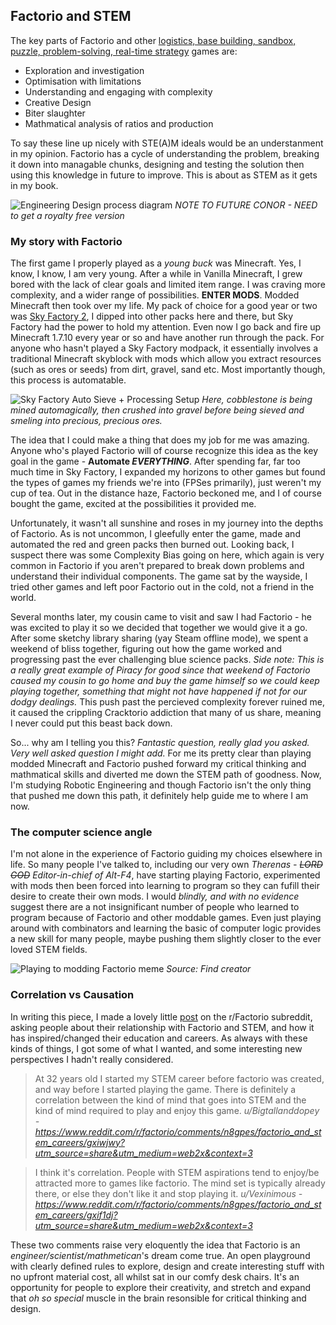 ## Factorio and STEM

The key parts of Factorio and other [logistics, base building, sandbox, puzzle, problem-solving, real-time strategy](https://www.reddit.com/r/factorio/comments/9z8x5m/does_factorio_merit_the_creation_of_a_new/) games are:
 * Exploration and investigation
 * Optimisation with limitations
 * Understanding and engaging with complexity
 * Creative Design
 * Biter slaughter
 * Mathmatical analysis of ratios and production

To say these line up nicely with STE(A)M ideals would be an understanment in my opinion. Factorio has a cycle of understanding the problem, breaking it down into managable chunks, designing and testing the solution then using this knowledge in future to improve. This is about as STEM as it gets in my book.

![Engineering Design process diagram](https://teachengineering.org/Images/edpHub/EDPHub_Graphic.jpg)
*NOTE TO FUTURE CONOR - NEED to get a royalty free version*

### My story with Factorio

The first game I properly played as a *young buck* was Minecraft. Yes, I know, I know, I am very young. After a while in Vanilla Minecraft, I grew bored with the lack of clear goals and limited item range. I was craving more complexity, and a wider range of possibilities. **ENTER MODS**. Modded Minecraft then took over my life. My pack of choice for a good year or two was [Sky Factory 2](https://atlauncher.com/pack/skyfactory), I dipped into other packs here and there, but Sky Factory had the power to hold my attention. Even now I go back and fire up Minecraft 1.7.10 every year or so and have another run through the pack. For anyone who hasn't played a Sky Factory modpack, it essentially involves a traditional Minecraft skyblock with mods which allow you extract resources (such as ores or seeds) from dirt, gravel, sand etc. Most importantly though, this process is automatable.

![Sky Factory Auto Sieve + Processing Setup]()
*Here, cobblestone is being mined automagically, then crushed into gravel before being sieved and smeling into precious, precious ores.*

The idea that I could make a thing that does my job for me was amazing. Anyone who's played Factorio will of course recognize this idea as the key goal in the game - **Automate *EVERYTHING***. After spending far, far too much time in Sky Factory, I expanded my horizons to other games but found the types of games my friends we're into (FPSes primarily), just weren't my cup of tea. Out in the distance haze, Factorio beckoned me, and I of course bought the game, excited at the possibilities it provided me. 

Unfortunately, it wasn't all sunshine and roses in my journey into the depths of Factorio. As is not uncommon, I gleefully enter the game, made and automated the red and green packs then burned out. Looking back, I suspect there was some Complexity Bias going on here, which again is very common in Factorio if you aren't prepared to break down problems and understand their individual components. The game sat by the wayside, I tried other games and left poor Factorio out in the cold, not a friend in the world.

Several months later, my cousin came to visit and saw I had Factorio - he was excited to play it so we decided that together we would give it a go. After some sketchy library sharing (yay Steam offline mode), we spent a weekend of bliss together, figuring out how the game worked and progressing past the ever challenging blue science packs. *Side note: This is a really great example of Piracy for good since that weekend of Factorio caused my cousin to go home and buy the game himself so we could keep playing together, something that might not have happened if not for our dodgy dealings.* This push past the percieved complexity forever ruined me, it caused the crippling Cracktorio addiction that many of us share, meaning I never could put this beast back down.

So... why am I telling you this? *Fantastic question, really glad you asked. Very well asked question I might add.* For me its pretty clear than playing modded Minecraft and Factorio pushed forward my critical thinking and mathmatical skills and diverted me down the STEM path of goodness. Now, I'm studying Robotic Engineering and though Factorio isn't the only thing that pushed me down this path, it definitely help guide me to where I am now.

### The computer science angle

I'm not alone in the experience of Factorio guiding my choices elsewhere in life. So many people I've talked to, including our very own *Therenas - ~~LORD GOD~~ Editor-in-chief of Alt-F4*, have starting playing Factorio, experimented with mods then been forced into learning to program so they can fufill their desire to create their own mods. I would *blindly, and with no evidence* suggest there are a not insignificant number of people who learned to program because of Factorio and other moddable games. Even just playing around with combinators and learning the basic of computer logic provides a new skill for many people, maybe pushing them slightly closer to the ever loved STEM fields.

![Playing to modding Factorio meme](https://cdn.discordapp.com/attachments/603392474458882065/745728165116248144/mod_brain.png)
*Source: Find creator*

### Correlation vs Causation

In writing this piece,  I made a lovely little [post](https://www.reddit.com/r/factorio/comments/n8gpes/factorio_and_stem_careers/) on the r/Factorio subreddit, asking people about their relationship with Factorio and STEM, and how it has inspired/changed their education and careers. As always with these kinds of things, I got some of what I wanted, and some interesting new perspectives I hadn't really considered.

> At 32 years old I started my STEM career before factorio was created, and way before I started playing the game. There is definitely a correlation between the kind of mind that goes into STEM and the kind of mind required to play and enjoy this game.
*u/Bigtallanddopey - https://www.reddit.com/r/factorio/comments/n8gpes/factorio_and_stem_careers/gxiwjwy?utm_source=share&utm_medium=web2x&context=3*

> I think it's correlation. People with STEM aspirations tend to enjoy/be attracted more to games like factorio. The mind set is typically already there, or else they don't like it and stop playing it.
*u/Vexinimous - https://www.reddit.com/r/factorio/comments/n8gpes/factorio_and_stem_careers/gxif1dj?utm_source=share&utm_medium=web2x&context=3*

These two comments raise very eloquently the idea that Factorio is an *engineer/scientist/mathmetican*'s dream come true. An open playground with clearly defined rules to explore, design and create interesting stuff with no upfront material cost, all whilst sat in our comfy desk chairs. It's an opportunity for people to explore their creativity, and stretch and expand that *oh so special* muscle in the brain resonsible for critical thinking and design.
